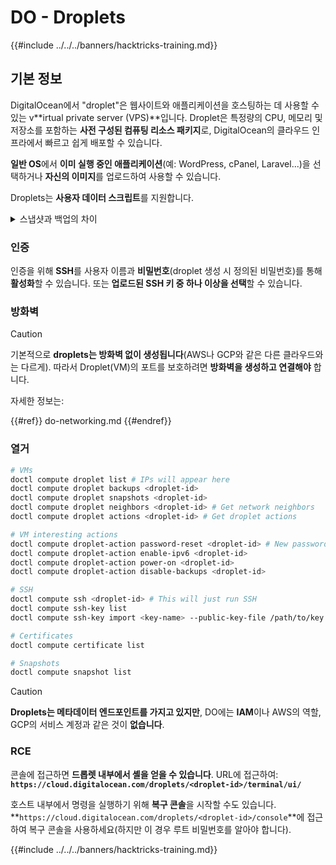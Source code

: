 # DO - Droplets

{{#include ../../../banners/hacktricks-training.md}}

## 기본 정보

DigitalOcean에서 "droplet"은 웹사이트와 애플리케이션을 호스팅하는 데 사용할 수 있는 v**irtual private server (VPS)**입니다. Droplet은 특정량의 CPU, 메모리 및 저장소를 포함하는 **사전 구성된 컴퓨팅 리소스 패키지**로, DigitalOcean의 클라우드 인프라에서 빠르고 쉽게 배포할 수 있습니다.

**일반 OS**에서 **이미 실행 중인 애플리케이션**(예: WordPress, cPanel, Laravel...)을 선택하거나 **자신의 이미지**를 업로드하여 사용할 수 있습니다.

Droplets는 **사용자 데이터 스크립트**를 지원합니다.

<details>

<summary>스냅샷과 백업의 차이</summary>

DigitalOcean에서 스냅샷은 Droplet의 디스크에 대한 시점 복사본입니다. 스냅샷이 찍힌 시점의 Droplet 디스크 상태를 캡처하며, 운영 체제, 설치된 애플리케이션 및 디스크의 모든 파일과 데이터를 포함합니다.

스냅샷은 원래 Droplet과 동일한 구성으로 새로운 Droplet을 생성하거나, 스냅샷이 찍힌 시점의 상태로 Droplet을 복원하는 데 사용할 수 있습니다. 스냅샷은 DigitalOcean의 객체 저장 서비스에 저장되며, 증분 방식으로 저장되므로 마지막 스냅샷 이후의 변경 사항만 저장됩니다. 이는 사용 효율성과 비용 효율성을 높입니다.

반면, 백업은 운영 체제, 설치된 애플리케이션, 파일 및 데이터, Droplet의 설정 및 메타데이터를 포함한 Droplet의 전체 복사본입니다. 백업은 일반적으로 정기적으로 수행되며, 특정 시점의 Droplet의 전체 상태를 캡처합니다.

스냅샷과 달리 백업은 압축되고 암호화된 형식으로 저장되며, DigitalOcean의 인프라에서 원격 위치로 안전하게 전송됩니다. 이는 백업이 재해 복구에 이상적이며, 데이터 손실이나 기타 재앙적 사건 발생 시 복원할 수 있는 Droplet의 전체 복사본을 제공합니다.

요약하자면, 스냅샷은 Droplet의 디스크에 대한 시점 복사본인 반면, 백업은 설정 및 메타데이터를 포함한 Droplet의 전체 복사본입니다. 스냅샷은 DigitalOcean의 객체 저장 서비스에 저장되며, 백업은 DigitalOcean의 인프라에서 원격 위치로 전송됩니다. 스냅샷과 백업 모두 Droplet을 복원하는 데 사용할 수 있지만, 스냅샷은 사용 및 저장이 더 효율적이며, 백업은 재해 복구를 위한 보다 포괄적인 백업 솔루션을 제공합니다.

</details>

### 인증

인증을 위해 **SSH**를 사용자 이름과 **비밀번호**(droplet 생성 시 정의된 비밀번호)를 통해 **활성화**할 수 있습니다. 또는 **업로드된 SSH 키 중 하나 이상을 선택**할 수 있습니다.

### 방화벽

> [!CAUTION]
> 기본적으로 **droplets는 방화벽 없이 생성됩니다**(AWS나 GCP와 같은 다른 클라우드와는 다르게). 따라서 Droplet(VM)의 포트를 보호하려면 **방화벽을 생성하고 연결해야** 합니다.

자세한 정보는:

{{#ref}}
do-networking.md
{{#endref}}

### 열거
```bash
# VMs
doctl compute droplet list # IPs will appear here
doctl compute droplet backups <droplet-id>
doctl compute droplet snapshots <droplet-id>
doctl compute droplet neighbors <droplet-id> # Get network neighbors
doctl compute droplet actions <droplet-id> # Get droplet actions

# VM interesting actions
doctl compute droplet-action password-reset <droplet-id> # New password is emailed to the user
doctl compute droplet-action enable-ipv6 <droplet-id>
doctl compute droplet-action power-on <droplet-id>
doctl compute droplet-action disable-backups <droplet-id>

# SSH
doctl compute ssh <droplet-id> # This will just run SSH
doctl compute ssh-key list
doctl compute ssh-key import <key-name> --public-key-file /path/to/key.pub

# Certificates
doctl compute certificate list

# Snapshots
doctl compute snapshot list
```
> [!CAUTION]
> **Droplets는 메타데이터 엔드포인트를 가지고 있지만**, DO에는 **IAM**이나 AWS의 역할, GCP의 서비스 계정과 같은 것이 **없습니다**.

### RCE

콘솔에 접근하면 **드롭렛 내부에서 셸을 얻을 수 있습니다**. URL에 접근하여: **`https://cloud.digitalocean.com/droplets/<droplet-id>/terminal/ui/`**

호스트 내부에서 명령을 실행하기 위해 **복구 콘솔**을 시작할 수도 있습니다. **`https://cloud.digitalocean.com/droplets/<droplet-id>/console`**에 접근하여 복구 콘솔을 사용하세요(하지만 이 경우 루트 비밀번호를 알아야 합니다).

{{#include ../../../banners/hacktricks-training.md}}
